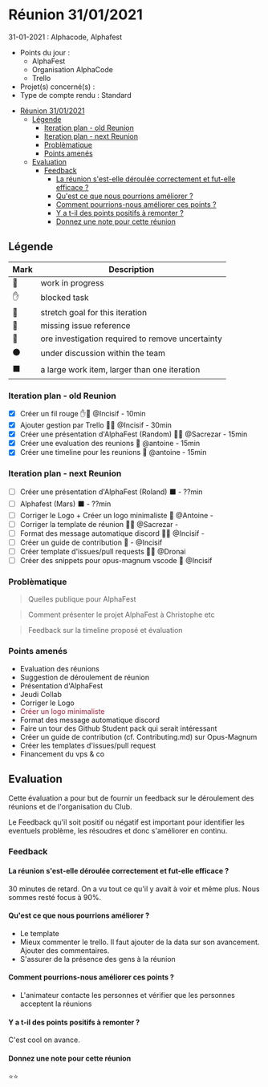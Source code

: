 # Réunion 31/01/2021 
31-01-2021 : Alphacode, Alphafest

* Points du jour        : 
	- AlphaFest
	- Organisation AlphaCode
	- Trello
* Projet(s) concerné(s) :
* Type de compte rendu  : Standard

- [Réunion 31/01/2021](#réunion-31012021)
  - [Légende](#légende)
    - [Iteration plan - old Reunion](#iteration-plan---old-reunion)
    - [Iteration plan - next Reunion](#iteration-plan---next-reunion)
    - [Problèmatique](#problèmatique)
    - [Points amenés](#points-amenés)
  - [Evaluation](#evaluation)
    - [Feedback](#feedback)
      - [La réunion s'est-elle déroulée correctement et fut-elle efficace ?](#la-réunion-sest-elle-déroulée-correctement-et-fut-elle-efficace-)
      - [Qu'est ce que nous pourrions améliorer ?](#quest-ce-que-nous-pourrions-améliorer-)
      - [Comment pourrions-nous améliorer ces points ?](#comment-pourrions-nous-améliorer-ces-points-)
      - [Y a t-il des points positifs à remonter ?](#y-a-t-il-des-points-positifs-à-remonter-)
      - [Donnez une note pour cette réunion](#donnez-une-note-pour-cette-réunion)

## Légende

Mark   | Description
------ | ------
🏃     | work in progress
✋     | blocked task
💪     | stretch goal for this iteration
🔴     | missing issue reference
🔵     | ore investigation required to remove uncertainty
⚫     | under discussion within the team
⬛     | a large work item, larger than one iteration

### Iteration plan - old Reunion
- [x] Créer un fil rouge ✋🏃 @Incisif - 10min
- [x] Ajouter gestion par Trello 💪🏃 @Incisif - 30min
- [x] Créer une présentation d'AlphaFest (Random) 💪🏃 @Sacrezar - 15min
- [x] Créer une evaluation des reunions 💪 @antoine - 15min
- [x] Créer une timeline pour les reunions 💪 @antoine - 15min

### Iteration plan - next Reunion
- [ ] Créer une présentation d'AlphaFest (Roland) ⬛ - ??min
- [ ] Alphafest (Mars) ⬛ - ??min
- [ ] Corriger le Logo + Créer un logo minimaliste 💪 @Antoine - 
- [ ] Corriger la template de réunion 💪🏃 @Sacrezar -
- [ ] Format des message automatique discord 💪🏃 @Incisif - 
- [ ] Créer un guide de contribution 🏃 - @Incisif
- [ ] Créer template d'issues/pull requests 💪🏃 @Dronai
- [ ] Créer des snippets pour opus-magnum vscode 🏃 @Incisif

### Problèmatique 
> Quelles publique pour AlphaFest

> Comment présenter le projet AlphaFest à Christophe etc

> Feedback sur la timeline proposé et évaluation 

### Points amenés
* Evaluation des réunions
* Suggestion de déroulement de réunion
* Présentation d'AlphaFest
* Jeudi Collab
* Corriger le Logo
* <span style="color:#9d1d35"> Créer un logo minimaliste</span>
* Format des message automatique discord
* Faire un tour des Github Student pack qui serait intéressant
* Créer un guide de contribution (cf. Contributing.md) sur Opus-Magnum
* Créer les templates d'issues/pull request
* Financement du vps & co


## Evaluation

Cette évaluation a pour but de fournir un feedback sur le déroulement des réunions et de l'organisation du Club.

Le Feedback qu'il soit positif ou négatif est important pour identifier les eventuels problème, les résoudres et donc s'améliorer en continu.

### Feedback

#### La réunion s'est-elle déroulée correctement et fut-elle efficace ?

30 minutes de retard. On a vu tout ce qu'il y avait à voir et même plus.
Nous sommes resté focus à 90%.

#### Qu'est ce que nous pourrions améliorer ?

- Le template
- Mieux commenter le trello. Il faut ajouter de la data sur son avancement. Ajouter des commentaires.
- S'assurer de la présence des gens à la réunion

#### Comment pourrions-nous améliorer ces points ?

- L'animateur contacte les personnes et vérifier que les personnes acceptent la réunions 


#### Y a t-il des points positifs à remonter ?

C'est cool on avance.

#### Donnez une note pour cette réunion

⭐⭐

